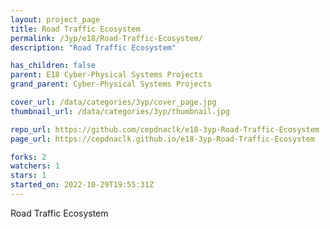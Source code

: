 ```yaml
---
layout: project_page
title: Road Traffic Ecosystem
permalink: /3yp/e18/Road-Traffic-Ecosystem/
description: "Road Traffic Ecosystem"

has_children: false
parent: E18 Cyber-Physical Systems Projects
grand_parent: Cyber-Physical Systems Projects

cover_url: /data/categories/3yp/cover_page.jpg
thumbnail_url: /data/categories/3yp/thumbnail.jpg

repo_url: https://github.com/cepdnaclk/e18-3yp-Road-Traffic-Ecosystem
page_url: https://cepdnaclk.github.io/e18-3yp-Road-Traffic-Ecosystem

forks: 2
watchers: 1
stars: 1
started_on: 2022-10-29T19:55:31Z
---
```

Road Traffic Ecosystem

